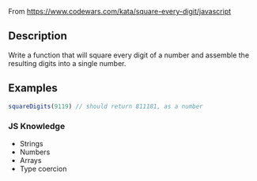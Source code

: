 From https://www.codewars.com/kata/square-every-digit/javascript

## Description

Write a function that will square every digit of a number and assemble the resulting digits into a single number.

## Examples

```javascript
squareDigits(9119) // should return 811181, as a number
```

### JS Knowledge
- Strings
- Numbers
- Arrays
- Type coercion
